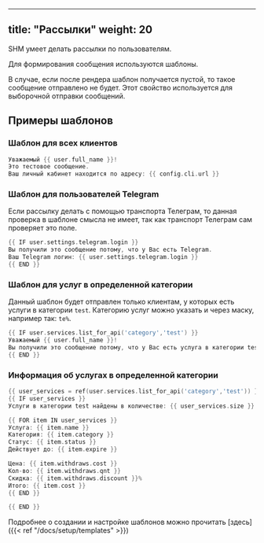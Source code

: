 
---
title: "Рассылки"
weight: 20
---

SHM умеет делать рассылки по пользователям.

Для формирования сообщения используются шаблоны.

В случае, если после рендера шаблон получается пустой, то такое сообщение отправлено не будет.
Этот свойство используется для выборочной отправки сообщений.

## Примеры шаблонов

### Шаблон для всех клиентов
```go
Уважаемый {{ user.full_name }}!
Это тестовое сообщение.
Ваш личный кабинет находится по адресу: {{ config.cli.url }}
```

### Шаблон для пользователей Telegram

Если рассылку делать с помощью транспорта Телеграм, то данная проверка в
шаблоне смысла не имеет, так как транспорт Телеграм сам проверяет это поле.

```go
{{ IF user.settings.telegram.login }}
Вы получили это сообщение потому, что у Вас есть Telegram.
Ваш Telegram логин: {{ user.settings.telegram.login }}
{{ END }}
```

### Шаблон для услуг в определенной категории

Данный шаблон будет отправлен только клиентам, у которых есть услуги в категории `test`.
Категорию услуг можно указать и через маску, например так: `te%`.

```go
{{ IF user.services.list_for_api('category','test') }}
Уважаемый {{ user.full_name }}!
Вы получили это сообщение потому, что у Вас есть услуга в категории test.
{{ END }}
```

### Информация об услугах в определенной категории
```go
{{ user_services = ref(user.services.list_for_api('category','test')) }}
{{ IF user_services }}
Услуги в категории test найдены в количестве: {{ user_services.size }} штук.

{{ FOR item IN user_services }}
Услуга: {{ item.name }}
Категория: {{ item.category }}
Статус: {{ item.status }}
Действует до: {{ item.expire }}

Цена: {{ item.withdraws.cost }}
Кол-во: {{ item.withdraws.qnt }}
Cкидка: {{ item.withdraws.discount }}%
Итого: {{ item.cost }}
{{ END }}

{{ END }}
```


Подробнее о создании и настройке шаблонов можно прочитать [здесь]({{< ref "/docs/setup/templates" >}})

